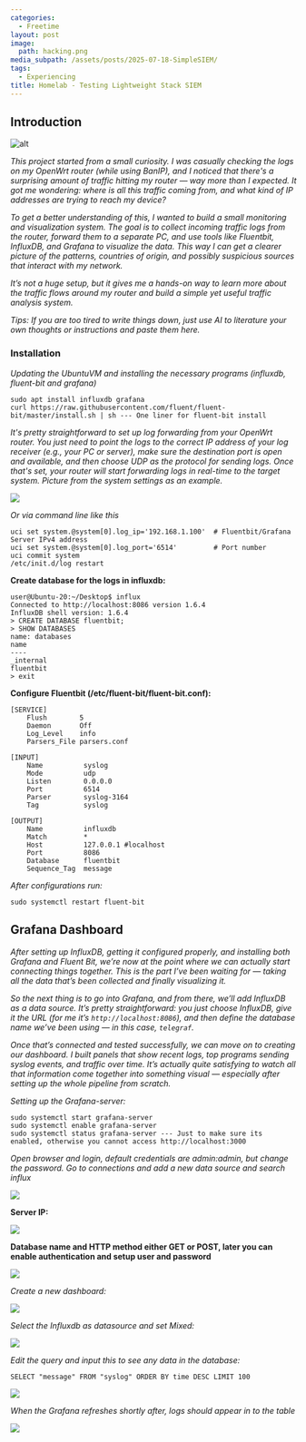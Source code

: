 ```yaml
---
categories:
  - Freetime
layout: post
image:
  path: hacking.png
media_subpath: /assets/posts/2025-07-18-SimpleSIEM/
tags:
  - Experiencing
title: Homelab - Testing Lightweight Stack SIEM
---
```


## Introduction

![alt](2025-07-18-21-29.png)

*This project started from a small curiosity. I was casually checking the logs on my OpenWrt router (while using BanIP), and I noticed that there's a surprising amount of traffic hitting my router — way more than I expected. It got me wondering: where is all this traffic coming from, and what kind of IP addresses are trying to reach my device?*

*To get a better understanding of this, I wanted to build a small monitoring and visualization system. The goal is to collect incoming traffic logs from the router, forward them to a separate PC, and use tools like Fluentbit, InfluxDB, and Grafana to visualize the data. This way I can get a clearer picture of the patterns, countries of origin, and possibly suspicious sources that interact with my network.*

*It’s not a huge setup, but it gives me a hands-on way to learn more about the traffic flows around my router and build a simple yet useful traffic analysis system.*

*Tips: If you are too tired to write things down, just use AI to literature your own thoughts or instructions and paste them here.*

### Installation

*Updating the UbuntuVM and installing the necessary programs (influxdb, fluent-bit and grafana)*

````
sudo apt install influxdb grafana
curl https://raw.githubusercontent.com/fluent/fluent-bit/master/install.sh | sh --- One liner for fluent-bit install
````
*It's pretty straightforward to set up log forwarding from your OpenWrt router. You just need to point the logs to the correct IP address of your log receiver (e.g., your PC or server), make sure the destination port is open and available, and then choose UDP as the protocol for sending logs. Once that's set, your router will start forwarding logs in real-time to the target system. Picture from the system settings as an example.*

![](2025-07-18-21-41.png)

*Or via command line like this*
````
uci set system.@system[0].log_ip='192.168.1.100'  # Fluentbit/Grafana Server IPv4 address
uci set system.@system[0].log_port='6514'         # Port number
uci commit system
/etc/init.d/log restart
````

**Create database for the logs in influxdb:**
````
user@Ubuntu-20:~/Desktop$ influx
Connected to http://localhost:8086 version 1.6.4
InfluxDB shell version: 1.6.4
> CREATE DATABASE fluentbit;
> SHOW DATABASES
name: databases
name
----
_internal
fluentbit
> exit

````

**Configure Fluentbit (/etc/fluent-bit/fluent-bit.conf):**

````
[SERVICE]
    Flush        5
    Daemon       Off
    Log_Level    info
    Parsers_File parsers.conf

[INPUT]
    Name          syslog
    Mode          udp
    Listen        0.0.0.0
    Port          6514
    Parser        syslog-3164
    Tag           syslog

[OUTPUT]
    Name          influxdb
    Match         *
    Host          127.0.0.1 #localhost
    Port          8086
    Database      fluentbit
    Sequence_Tag  message
````

*After configurations run:*
````
sudo systemctl restart fluent-bit
````

## Grafana Dashboard

*After setting up InfluxDB, getting it configured properly, and installing both Grafana and Fluent Bit, we’re now at the point where we can actually start connecting things together. This is the part I’ve been waiting for — taking all the data that’s been collected and finally visualizing it.*

*So the next thing is to go into Grafana, and from there, we’ll add InfluxDB as a data source. It’s pretty straightforward: you just choose *InfluxDB*, give it the URL (for me it’s `http://localhost:8086`), and then define the database name we’ve been using — in this case, `telegraf`.*

*Once that’s connected and tested successfully, we can move on to creating our dashboard. I built panels that show recent logs, top programs sending syslog events, and traffic over time. It’s actually quite satisfying to watch all that information come together into something visual — especially after setting up the whole pipeline from scratch.*

*Setting up the Grafana-server:*
````
sudo systemctl start grafana-server
sudo systemctl enable grafana-server
sudo systemctl status grafana-server --- Just to make sure its enabled, otherwise you cannot access http://localhost:3000
````
*Open browser and login, default credentials are admin:admin, but change the password.*
*Go to connections and add a new data source and search influx*

![](2025-07-20-12-50.png)

**Server IP:**

![](2025-07-20-12-31.png)

**Database name and HTTP method either GET or POST, later you can enable authentication and setup user and password**

![](2025-07-20-12-27.png)

*Create a new dashboard:*

![](2025-07-20-21-48.png)

*Select the Influxdb as datasource and set Mixed:*

![](2025-07-20-21-25.png)

*Edit the query and input this to see any data in the database:*
````
SELECT "message" FROM "syslog" ORDER BY time DESC LIMIT 100
````

![](2025-07-20-21-47.png)

*When the Grafana refreshes shortly after, logs should appear in to the table*

![](2025-07-20-21-58.png)